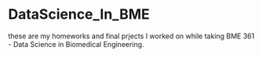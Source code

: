 # DataScience_In_BME
these are my homeworks and final prjects I worked on while taking BME 361 - Data Science in Biomedical Engineering.
